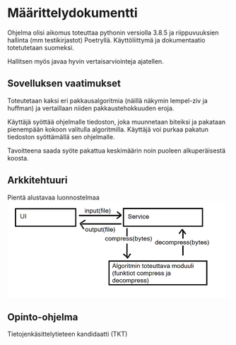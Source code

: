 # Määrittelydokumentti

Ohjelma olisi aikomus toteuttaa pythonin versiolla 3.8.5 ja riippuvuuksien hallinta (mm testikirjastot) Poetryllä.
Käyttöliittymä ja dokumentaatio totetutetaan suomeksi.

Hallitsen myös javaa hyvin vertaisarviointeja ajatellen.

## Sovelluksen vaatimukset

Toteutetaan kaksi eri pakkausalgoritmia (näillä näkymin lempel-ziv ja huffman) ja vertaillaan niiden pakkaustehokkuuden eroja.

Käyttäjä syöttää ohjelmalle tiedoston, joka muunnetaan biteiksi ja pakataan pienempään kokoon valitulla algoritmilla.
Käyttäjä voi purkaa pakatun tiedoston syöttämällä sen ohjelmalle.

Tavoitteena saada syöte pakattua keskimäärin noin puoleen alkuperäisestä koosta.

## Arkkitehtuuri

Pientä alustavaa luonnostelmaa
<img src="https://github.com/Juboskar/pakkausalgoritmit/blob/main/dokumentaatio/kuvat/arkkitehtuuriluonnos.png">


## Opinto-ohjelma

Tietojenkäsittelytieteen kandidaatti (TKT)
